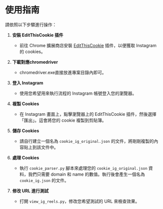 # 使用指南

請依照以下步驟進行操作：

1. **安裝 EditThisCookie 插件**
   - 前往 Chrome 擴展商店安裝 [EditThisCookie](https://chromewebstore.google.com/detail/editthiscookie/fngmhnnpilhplaeedifhccceomclgfbg?hl=zh-TW) 插件，以便獲取 Instagram 的 cookies。

2. **下載對應chromedriver**
   - chromedriver.exe直接放進專案目錄內即可。

3. **登入 Instagram**
   - 使用您希望用來執行流程的 Instagram 帳號登入您的瀏覽器。

4. **複製 Cookies**
   - 在 Instagram 畫面上，點擊瀏覽器上的 EditThisCookie 插件，然後選擇「匯出」。這會將您的 cookie 複製到剪貼簿。

5. **儲存 Cookies**
   - 請自行建立一個名為 `cookie_ig_original.json` 的文件，將剛剛複製的內容貼上到該文件中。

6. **處理 Cookies**
   - 執行 `cookie_parser.py` 腳本來處理您的 `cookie_ig_original.json` 資料，我們只需要 domain 和 name 的數值。執行後會產生一個名為 `cookie_ig.json` 的文件。

7. **修改 URL 進行測試**
   - 打開 `view_ig_reels.py`，修改您希望測試的 URL 來檢查效果。